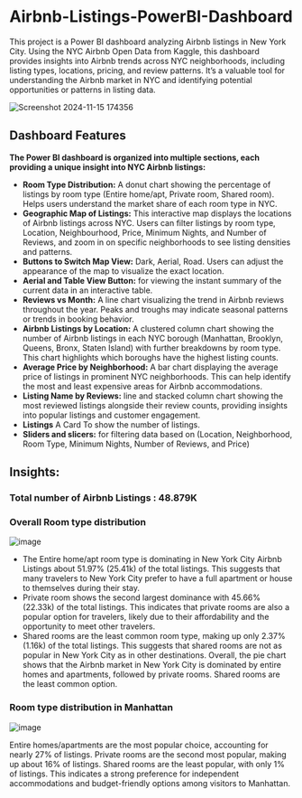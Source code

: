 # Airbnb-Listings-PowerBI-Dashboard
This project is a Power BI dashboard analyzing Airbnb listings in New York City. Using the NYC Airbnb Open Data from Kaggle, this dashboard provides insights into Airbnb trends across NYC neighborhoods, including listing types, locations, pricing, and review patterns. It’s a valuable tool for understanding the Airbnb market in NYC and identifying potential opportunities or patterns in listing data.

![Screenshot 2024-11-15 174356](https://github.com/user-attachments/assets/873938d3-bcc0-446b-a5cf-db8e96a14f93)
## Dashboard Features
**The Power BI dashboard is organized into multiple sections, each providing a unique insight into NYC Airbnb listings:**
* **Room Type Distribution:** A donut chart showing the percentage of listings by room type (Entire home/apt, Private room, Shared room). Helps users understand the market share of each room type in NYC.
* **Geographic Map of Listings:** This interactive map displays the locations of Airbnb listings across NYC. Users can filter listings by room type, Location, Neighbourhood, Price, Minimum Nights, and Number of Reviews, and zoom in on specific neighborhoods to see listing densities and patterns.
* **Buttons to Switch Map View:** Dark, Aerial, Road. Users can adjust the appearance of the map to visualize the exact location.      
* **Aerial and Table View Button:** for viewing the instant summary of the current data in an interactive table.  
* **Reviews vs Month:** A line chart visualizing the trend in Airbnb reviews throughout the year. Peaks and troughs may indicate seasonal patterns or trends in booking behavior.
* **Airbnb Listings by Location:** A clustered column chart showing the number of Airbnb listings in each NYC borough (Manhattan, Brooklyn, Queens, Bronx, Staten Island) with further breakdowns by room type. This chart highlights which boroughs have the highest listing counts.
* **Average Price by Neighborhood:** A bar chart displaying the average price of listings in prominent NYC neighborhoods. This can help identify the most and least expensive areas for Airbnb accommodations.
* **Listing Name by Reviews:** line and stacked column chart showing the most reviewed listings alongside their review counts, providing insights into popular listings and customer engagement.
* **Listings** A Card To show the number of listings.
* **Sliders and slicers:** for filtering data based on (Location, Neighborhood, Room Type, Minimum Nights, Number of Reviews, and Price)

## Insights:
### Total number of Airbnb Listings : 48.879K


### Overall Room type distribution 
![image](https://github.com/user-attachments/assets/468b731c-3508-4ae5-8dcd-6806d950d993)

* The Entire home/apt room type is dominating in New York City Airbnb Listings about 51.97% (25.41k) of the total listings. This suggests that many travelers to New York City prefer to have a full apartment or house to themselves during their stay.
* Private room shows the second largest dominance with 45.66% (22.33k) of the total listings. This indicates that private rooms are also a popular option for travelers, likely due to their affordability and the opportunity to meet other travelers.
* Shared rooms are the least common room type, making up only 2.37% (1.16k) of the total listings. This suggests that shared rooms are not as popular in New York City as in other destinations.
Overall, the pie chart shows that the Airbnb market in New York City is dominated by entire homes and apartments, followed by private rooms. Shared rooms are the least common option.

### Room type distribution in Manhattan
![image](https://github.com/user-attachments/assets/c5bd305c-3c95-4058-b7b2-a21d2dc541c7)

Entire homes/apartments are the most popular choice, accounting for nearly 27% of listings.
Private rooms are the second most popular, making up about 16% of listings.
Shared rooms are the least popular, with only 1% of listings.
This indicates a strong preference for independent accommodations and budget-friendly options among visitors to Manhattan.








